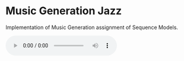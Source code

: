 # Music Generation  Jazz

Implementation of Music Generation assignment of Sequence Models.

<audio src="my_music.mp3" controls preload></audio>
